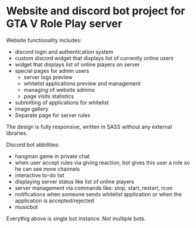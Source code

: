 # Website and discord bot project for GTA V Role&nbsp;Play server

Website functionality includes:
- discord login and authentication system
- custom discord widget that displays list of currently online users
- widget that displays list of online players on server
- special pages for admin users
    - server logs preview
    - whitelist applications preview and management
    - managing of website admins
    - page visits statistics
- submitting of applications for whitelist
- image gallery
- Separate page for server rules

The design is fully responsive, written in SASS without any external libraries.

Discord bot abbilities:
- hangman game in private chat
- when user accept rules via giving reaction, bot gives this user a role so he can see more channels
- interactive to-do list
- displaying server status like list of online players
- server management via commands like: stop, start, restart, rcon
- notifications when someone sends whitelist application or when the application is accepted/rejected
- musicbot

Everythig above is single bot instance. Not multiple bots.